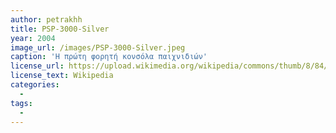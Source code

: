 ```yaml
---
author: petrakhh
title: PSP-3000-Silver
year: 2004
image_url: /images/PSP-3000-Silver.jpeg
caption: 'Η πρώτη φορητή κονσόλα παιχνιδιών'
license_url: https://upload.wikimedia.org/wikipedia/commons/thumb/8/84/PSP-3000-Silver.jpg/230px-PSP-3000-Silver.jpg
license_text: Wikipedia
categories:
  - 
tags:
  - 
---
```

